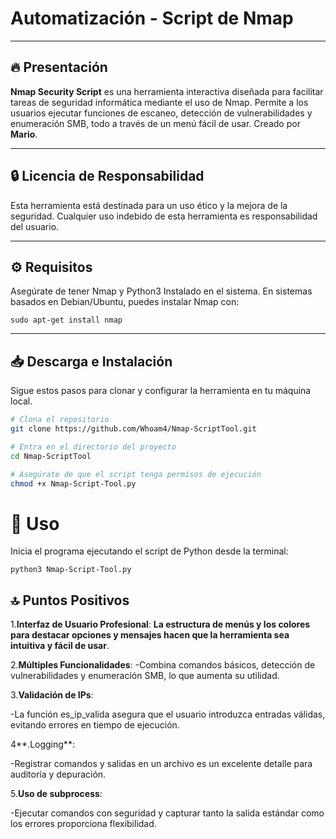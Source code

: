 # Automatización  - Script de Nmap

--------------------------------------------------------

## 🔥 Presentación

**Nmap Security Script** es una herramienta interactiva diseñada para facilitar tareas de seguridad informática mediante el uso de Nmap. Permite a los usuarios ejecutar funciones de escaneo, detección de vulnerabilidades y enumeración SMB, todo a través de un menú fácil de usar. Creado por **Mario**.

---

## 🔒 Licencia de Responsabilidad

Esta herramienta está destinada para un uso ético y la mejora de la seguridad. Cualquier uso indebido de esta herramienta es responsabilidad del usuario.

---

## ⚙️ Requisitos 

Asegúrate de tener Nmap y Python3 Instalado en el sistema. En sistemas basados en Debian/Ubuntu, puedes instalar Nmap con:
 
```sudo apt-get install nmap```

---

## 📥 Descarga e Instalación

Sigue estos pasos para clonar y configurar la herramienta en tu máquina local.

```bash
# Clona el repositorio
git clone https://github.com/Whoam4/Nmap-ScriptTool.git

# Entra en el directorio del proyecto
cd Nmap-ScriptTool 

# Asegúrate de que el script tenga permisos de ejecución
chmod +x Nmap-Script-Tool.py
```
# 🚀 Uso

Inicia el programa ejecutando el script de Python desde la terminal:

``` python3 Nmap-Script-Tool.py ```

## 🔝​ Puntos Positivos
1.**Interfaz de Usuario Profesional**:
__La estructura de menús y los colores para destacar opciones y mensajes hacen que la herramienta sea intuitiva y fácil de usar__.

2.**Múltiples Funcionalidades**:
-Combina comandos básicos, detección de vulnerabilidades y enumeración SMB, lo que aumenta su utilidad.

3.**Validación de IPs**:

-La función es_ip_valida asegura que el usuario introduzca entradas válidas, evitando errores en tiempo de ejecución.

4**.Logging**:

-Registrar comandos y salidas en un archivo es un excelente detalle para auditoría y depuración.

5.**Uso de subprocess**:

-Ejecutar comandos con seguridad y capturar tanto la salida estándar como los errores proporciona flexibilidad.

